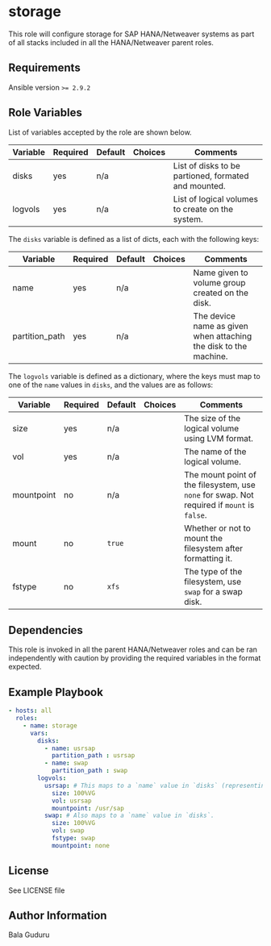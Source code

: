 storage
=======

This role will configure storage for SAP HANA/Netweaver systems as part of all stacks included in all the HANA/Netweaver parent roles.

Requirements
------------

Ansible version `>= 2.9.2`

Role Variables
--------------

List of variables accepted by the role are shown below.

| Variable | Required | Default | Choices | Comments                                             |
|----------|----------|---------|---------|------------------------------------------------------|
| disks    | yes      | n/a     |         | List of disks to be partioned, formated and mounted. |
| logvols  | yes      | n/a     |         | List of logical volumes to create on the system.     |

The `disks` variable is defined as a list of dicts, each with the following keys:

| Variable       | Required | Default | Choices | Comments                                                         |
|----------------|----------|---------|---------|------------------------------------------------------------------|
| name           | yes      | n/a     |         | Name given to volume group created on the disk.                  |
| partition_path | yes      | n/a     |         | The device name as given when attaching the disk to the machine. |


The `logvols` variable is defined as a dictionary, where the keys must map to one of the `name` values in `disks`, and the values are as follows:

| Variable   | Required | Default | Choices | Comments                                                                                    |
|------------|----------|---------|---------|---------------------------------------------------------------------------------------------|
| size       | yes      | n/a     |         | The size of the logical volume using LVM format.                                            |
| vol        | yes      | n/a     |         | The name of the logical volume.                                                             |
| mountpoint | no       | n/a     |         | The mount point of the filesystem, use `none` for swap. Not required if `mount` is `false`. |
| mount      | no       | `true`  |         | Whether or not to mount the filesystem after formatting it.                                 |
| fstype     | no       | `xfs`   |         | The type of the filesystem, use `swap` for a swap disk.                                     |

Dependencies
------------

This role is invoked in all the parent HANA/Netweaver roles and can be ran independently with caution by providing the required variables in the format expected.

Example Playbook
----------------

```yaml
- hosts: all
  roles:
    - name: storage
      vars:
        disks:
          - name: usrsap
            partition_path : usrsap
          - name: swap
            partition_path : swap
        logvols:
          usrsap: # This maps to a `name` value in `disks` (representing the volume group name).
            size: 100%VG
            vol: usrsap
            mountpoint: /usr/sap
          swap: # Also maps to a `name` value in `disks`.
            size: 100%VG
            vol: swap
            fstype: swap
            mountpoint: none
```

License
-------

See LICENSE file

Author Information
------------------

Bala Guduru
